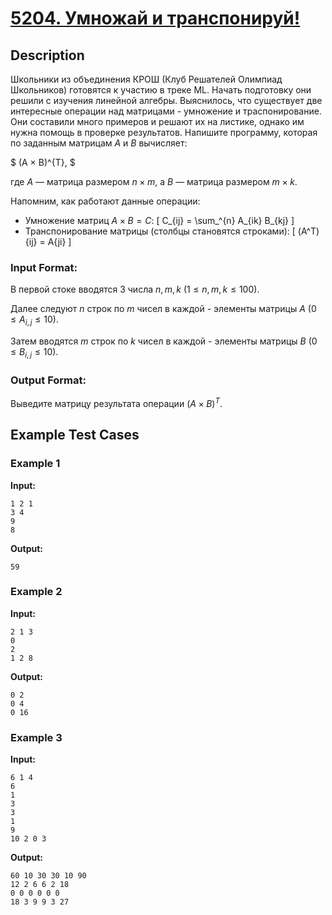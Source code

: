 # [5204. Умножай и транспонируй!](https://coderun.yandex.ru/problem/matrix-operations)

## Description

Школьники из объединения КРОШ (Клуб Решателей Олимпиад Школьников) готовятся к участию в треке ML. Начать подготовку они решили с изучения линейной алгебры. Выяснилось, что существует две интересные операции над матрицами - умножение и траспонирование. Они составили много примеров и решают их на листике, однако им нужна помощь в проверке результатов. Напишите программу, которая по заданным матрицам $A$ и $B$ вычисляет:


$
(A × B)^{T},
$


где $A$ — матрица размером $n×m$, а $B$ — матрица размером $m×k$.

Напомним, как работают данные операции:

- Умножение матриц $A × B = C$: [ C_{ij} = \sum_^{n} A_{ik} B_{kj} ]
- Транспонирование матрицы (столбцы становятся строками): [ (A^T){ij} = A{ji} ]

### Input Format:

В первой стоке вводятся 3 числа $n, m, k$ $(1 \leq n, m, k \leq 100)$.

Далее следуют $n$ строк по $m$ чисел в каждой - элементы матрицы $A$ $(0 \leq A_{i, j} \leq 10)$.

Затем вводятся $m$ строк по $k$ чисел в каждой - элементы матрицы $B$ $(0 \leq B_{i, j} \leq 10)$.

### Output Format:

Выведите матрицу результата операции $(A × B)^{T}$.



## Example Test Cases

### Example 1

**Input:**
```
1 2 1
3 4 
9 
8 

```

**Output:**
```
59 

```

### Example 2

**Input:**
```
2 1 3
0 
2 
1 2 8 

```

**Output:**
```
0 2 
0 4 
0 16 

```

### Example 3

**Input:**
```
6 1 4
6 
1 
3 
3 
1 
9 
10 2 0 3 

```

**Output:**
```
60 10 30 30 10 90 
12 2 6 6 2 18 
0 0 0 0 0 0 
18 3 9 9 3 27 

```

